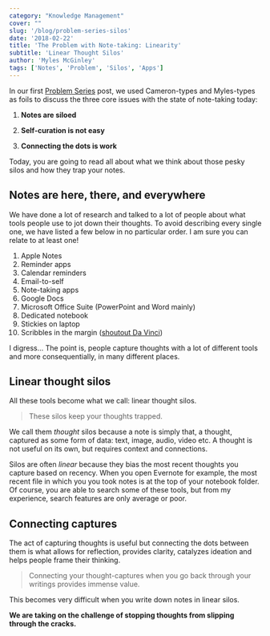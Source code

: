 ```yaml
---
category: "Knowledge Management"
cover: ""
slug: '/blog/problem-series-silos'
date: '2018-02-22'
title: 'The Problem with Note-taking: Linearity'
subtitle: 'Linear Thought Silos'
author: 'Myles McGinley'
tags: ['Notes', 'Problem', 'Silos', 'Apps']
---
```


In our first [Problem Series](https://usetangle.com/blog-problem-series-notes) post, we used Cameron-types and Myles-types as foils to discuss the three core issues with the state of note-taking today:

1. **Notes are siloed**

2. **Self-curation is not easy**

3. **Connecting the dots is work**

Today, you are going to read all about what we think about those pesky silos and how they trap your notes.

## Notes are here, there, and everywhere

We have done a lot of research and talked to a lot of people about what tools people use to jot down their thoughts. To avoid describing every single one, we have listed a few below in no particular order. I am sure you can relate to at least one!

1. Apple Notes
2. Reminder apps
3. Calendar reminders
4. Email-to-self
5. Note-taking apps
6. Google Docs
7. Microsoft Office Suite (PowerPoint and Word mainly)
8. Dedicated notebook
9. Stickies on laptop
10. Scribbles in the margin ([shoutout Da Vinci](https://hyperallergic.com/314053/leonardo-da-vincis-earliest-notes-on-friction-found-in-previously-overlooked-marginalia/))

I digress... The point is, people capture thoughts with a lot of different tools and more consequentially, in many different places.

## Linear thought silos

All these tools become what we call: linear thought silos.

> These silos keep your thoughts trapped.

We call them _thought_ silos because a note is simply that, a thought, captured as some form of data: text, image, audio, video etc. A thought is not useful on its own, but requires context and connections.

Silos are often _linear_ because they bias the most recent thoughts you capture based on recency. When you open Evernote for example, the most recent file in which you you took notes is at the top of your notebook folder. Of course, you are able to search some of these tools, but from my experience, search features are only average or poor.

## Connecting captures

The act of capturing thoughts is useful but connecting the dots between them is what allows for reflection, provides clarity, catalyzes ideation and helps people frame their thinking.

> Connecting your thought-captures when you go back through your writings provides immense value.

This becomes very difficult when you write down notes in linear silos.

**We are taking on the challenge of stopping thoughts from slipping through the cracks.**
